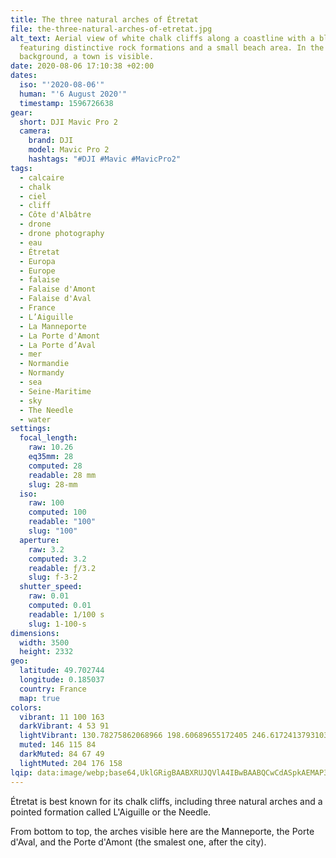 ```yaml
---
title: The three natural arches of Étretat
file: the-three-natural-arches-of-etretat.jpg
alt_text: Aerial view of white chalk cliffs along a coastline with a blue ocean,
  featuring distinctive rock formations and a small beach area. In the
  background, a town is visible.
date: 2020-08-06 17:10:38 +02:00
dates:
  iso: "'2020-08-06'"
  human: "'6 August 2020'"
  timestamp: 1596726638
gear:
  short: DJI Mavic Pro 2
  camera:
    brand: DJI
    model: Mavic Pro 2
    hashtags: "#DJI #Mavic #MavicPro2"
tags:
  - calcaire
  - chalk
  - ciel
  - cliff
  - Côte d'Albâtre
  - drone
  - drone photography
  - eau
  - Étretat
  - Europa
  - Europe
  - falaise
  - Falaise d'Amont
  - Falaise d'Aval
  - France
  - L’Aiguille
  - La Manneporte
  - La Porte d'Amont
  - La Porte d’Aval
  - mer
  - Normandie
  - Normandy
  - sea
  - Seine-Maritime
  - sky
  - The Needle
  - water
settings:
  focal_length:
    raw: 10.26
    eq35mm: 28
    computed: 28
    readable: 28 mm
    slug: 28-mm
  iso:
    raw: 100
    computed: 100
    readable: "100"
    slug: "100"
  aperture:
    raw: 3.2
    computed: 3.2
    readable: ƒ/3.2
    slug: f-3-2
  shutter_speed:
    raw: 0.01
    computed: 0.01
    readable: 1/100 s
    slug: 1-100-s
dimensions:
  width: 3500
  height: 2332
geo:
  latitude: 49.702744
  longitude: 0.185037
  country: France
  map: true
colors:
  vibrant: 11 100 163
  darkVibrant: 4 53 91
  lightVibrant: 130.78275862068966 198.60689655172405 246.61724137931034
  muted: 146 115 84
  darkMuted: 84 67 49
  lightMuted: 204 176 158
lqip: data:image/webp;base64,UklGRigBAABXRUJQVlA4IBwBAABQCwCdASpkAEMAP3Gszl60uD6lKhF7U9AuCWMAy+AdgKhbSMcoDTVt1Xqvbq5/sgU+Z7Z3rDFVuYiWAJVgpvS4tJ2Yz6zC2bIoxa2Mbsy1Vy/vCRQMV0cgLCVMHsLJyY+IxwAA/uHrHYtK7OrLT7MD5Zze9cuXB0Q3aJzMgwz/KfM9ATyeqrSGoaYB/TUN6TUjJwKIlKqg4lEY+4H53QcXa5UBmslUBxCDNL69egqGrKstFG2ssx86I+KUF6tGWatqKoqiZLxcOSpz+aR2l8gVrRUlgGuwkgY+OqdFyBE1CgwQ417oLXil/9XKvgSuGYigbfRLZ627qKDJEDcScsQaFwDMLdISCfPLe7lf8OQhdm8d+jjjgrhEbAAAAA==
---
```


Étretat is best known for its chalk cliffs, including three natural arches and a pointed formation called L'Aiguille or the Needle.

From bottom to top, the arches visible here are the Manneporte, the Porte d'Aval, and the Porte d'Amont (the smalest one, after the city).

